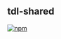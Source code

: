 ## tdl-shared

[![npm](https://img.shields.io/npm/v/tdl-shared.svg)](https://www.npmjs.com/package/tdl-shared)
